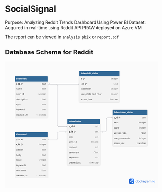 # SocialSignal
Purpose: Analyzing Reddit Trends Dashboard Using Power BI
Dataset: Acquired in real-time using Reddit API PRAW deployed on Azure VM 

The report can be viewed in `analysis.pbix` or `report.pdf`

## Database Schema for Reddit
![Reddit](imgs/Reddit_Schema.png)

